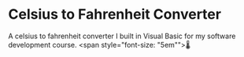 # Celsius to Fahrenheit Converter

A celsius to fahrenheit converter I built in Visual Basic for my software development course. 
<span style="font-size: "5em"">🌡️</span>
